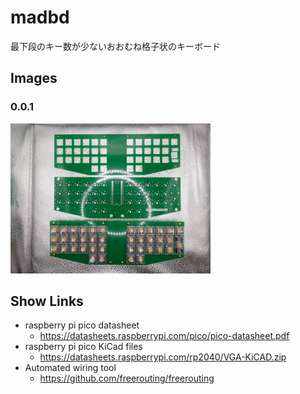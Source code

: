 # madbd

最下段のキー数が少ないおおむね格子状のキーボード

## Images

### 0.0.1

![0.0.1](images/1000000742.jpg)

## Show Links

- raspberry pi pico datasheet
  - <https://datasheets.raspberrypi.com/pico/pico-datasheet.pdf>
- raspberry pi pico KiCad files
  - <https://datasheets.raspberrypi.com/rp2040/VGA-KiCAD.zip>
- Automated wiring tool
  - <https://github.com/freerouting/freerouting>
